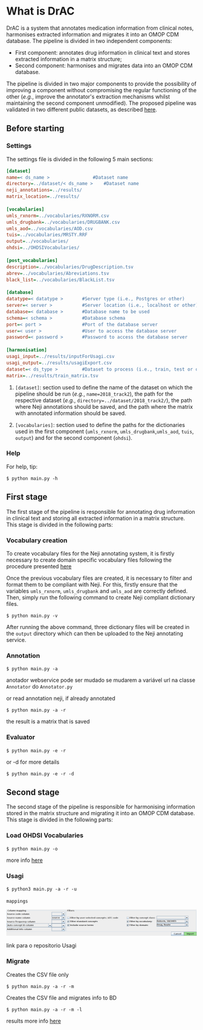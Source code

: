 # What is DrAC
DrAC is a system that annotates medication information from clinical notes, harmonises extracted information and migrates it into an OMOP CDM database. The pipeline is divided in two independent components:

- First component: annotates drug information in clinical text and stores extracted information in a matrix structure;
- Second component: harmonises and migrates data into an OMOP CDM database.

The pipeline is divided in two major components to provide the possibility of improving a component without compromising the regular functioning of the other (_e.g._, improve the annotator's extraction mechanisms whilst maintaining the second component unmodified). The proposed pipeline was validated in two different public datasets, as described [here](https://github.com/bioinformatics-ua/DrAC/blob/master/dataset/README.md).

## Before starting
### Settings
The settings file is divided in the following 5 main sections:

```ini
[dataset]
name=< ds_name > 				#Dataset name
directory=../dataset/< ds_name > 	#Dataset name
neji_annotations=../results/
matrix_location=../results/

[vocabularies]
umls_rxnorm=../vocabularies/RXNORM.csv
umls_drugbank=../vocabularies/DRUGBANK.csv
umls_aod=../vocabularies/AOD.csv
tuis=../vocabularies/MRSTY.RRF
output=../vocabularies/
ohdsi=../OHDSIVocabularies/

[post_vocabularies]
description=../vocabularies/DrugDescription.tsv
abrev=../vocabularies/Abreviations.tsv
black_list=../vocabularies/BlackList.tsv

[database]
datatype=< datatype >       #Server type (i.e., Postgres or other)
server=< server >           #Server location (i.e., localhost or other)
database=< database >       #Database name to be used
schema=< schema >           #Database schema
port=< port >               #Port of the database server
user=< user >               #User to access the database server
password=< password >       #Password to access the database server

[harmonisation]
usagi_input=../results/inputForUsagi.csv
usagi_output=../results/usagiExport.csv
dataset=< ds_type >         #Dataset to process (i.e., train, test or other)
matrix=../results/train_matrix.tsv
```

1. `[dataset]`: section used to define the name of the dataset on which the pipeline should be run (_e.g._, `name=2018_track2`), the path for the respective dataset (_e.g._, `directory=../dataset/2018_track2/`), the path where Neji annotations should be saved, and the path where the matrix with annotated information should be saved.

2. `[vocabularies]`: section used to define the paths for the dictionaries used in the first component (`umls_rxnorm`, `umls_drugbank`,`umls_aod`, `tuis`, `output`) and for the second component (`ohdsi`).


### Help
For help, tip:

    $ python main.py -h
    
## First stage
The first stage of the pipeline is responsible for annotating drug information in clinical text and storing all extracted information in a matrix structure.
This stage is divided in the following parts:

### Vocabulary creation
To create vocabulary files for the Neji annotating system, it is firstly necessary to create domain specific vocabulary files following the procedure presented [here](https://github.com/bioinformatics-ua/DrAC/tree/master/vocabularies/README.md)

Once the previous vocabulary files are created, it is necessary to filter and format them to be compliant with Neji. For this, firstly ensure that the variables `umls_rxnorm`, `umls_drugbank` and `umls_aod` are correctly defined. Then, simply run the following command to create Neji compliant dictionary files.

    $ python main.py -v

After running the above command, three dictionary files will be created in the `output` directory which can then be uploaded to the Neji annotating service.



### Annotation
    $ python main.py -a
    
anotador webservice pode ser mudado se mudarem a variável url na classe `Annotator` do `Annotator.py`
    
or read annotation neji, if already annotated
    
    $ python main.py -a -r
    
the result is a matrix that is saved



### Evaluator

    $ python main.py -e -r
    
or -d for more details
    
    $ python main.py -e -r -d
    
    
    
## Second stage
The second stage of the pipeline is responsible for harmonising information stored in the matrix structure and migrating it into an OMOP CDM database.
This stage is divided in the following parts:

### Load OHDSI Vocabularies
    $ python main.py -o
    
more info [here](https://github.com/bioinformatics-ua/DrAC/blob/master/OHDSIVocabularies/README.md)
    
### Usagi
    $ python3 main.py -a -r -u

    mappings

<p align="center"><img src="https://github.com/bioinformatics-ua/DrAC/blob/master/images/UsagiConf.png" alt="UsagiConf"  border="0" /></p>

link para o repositorio Usagi

### Migrate
Creates the CSV file only
    
    $ python main.py -a -r -m

Creates the CSV file and migrates info to BD
    
    $ python main.py -a -r -m -l

results more info [here](https://github.com/bioinformatics-ua/DrAC/blob/master/results/README.md)
